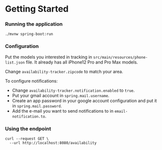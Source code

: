 # Getting Started

### Running the application

`./mvnw spring-boot:run`

### Configuration

Put the models you interested in tracking in `src/main/resources/phone-list.json` file. It already has all iPhone12 Pro and Pro Max models.

Change `availability-tracker.zipcode` to match your area.

To configure notifications:
* Change `availability-tracker.notification.enabled` to `true`.
* Put your gmail account in `spring.mail.username`.
* Create an app password in your google account configuration and put it in `spring.mail.password`.
* Add the e-mail you want to send notifications to in `email-notification.to`.

### Using the endpoint

```
curl --request GET \
  --url http://localhost:8080/availability
```